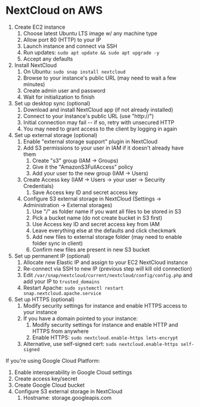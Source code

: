 # NextCloud on AWS

1. Create EC2 instance
    1. Choose latest Ubuntu LTS image w/ any machine type
    2. Allow port 80 (HTTP) to your IP
    3. Launch instance and connect via SSH
    4. Run updates: `sudo apt update && sudo apt upgrade -y`
    5. Accept any defaults
2. Install NextCloud
    1. On Ubuntu: `sudo snap install nextcloud`
    2. Browse to your instance's public URL (may need to wait a few minutes)
    3. Create admin user and password
    4. Wait for initialization to finish
3. Set up desktop sync (optional)
    1. Download and install NextCloud app (if not already installed)
    2. Connect to your instance's public URL (use "http://")
    3. Initial connection may fail -- if so, retry with unsecured HTTP
    4. You may need to grant access to the client by logging in again
4. Set up external storage (optional)
    1. Enable "external storage support" plugin in NextCloud
    2. Add S3 permissions to your user in IAM if it doesn't already have them
        1. Create "s3" group (IAM -> Groups)
        2. Give it the "AmazonS3FullAccess" policy
        3. Add your user to the new group (IAM -> Users)
    3. Create Access key (IAM -> Users -> your user -> Security Credentials)
        1. Save Access key ID and secret access key
    4. Configure S3 external storage in NextCloud (Settings -> Administration -> External storages)
        1. Use "/" as folder name if you want all files to be stored in S3
        2. Pick a bucket name (do not create bucket in S3 first)
        3. Use Access key ID and secret access key from IAM
        4. Leave everything else at the defaults and click checkmark
        5. Add new files to external storage folder (may need to enable folder sync in client)
        6. Confirm new files are present in new S3 bucket
5. Set up permanent IP (optional)
    1. Allocate new Elastic IP and assign to your EC2 NextCloud instance
    2. Re-connect via SSH to new IP (previous step will kill old connection)
    3. Edit `/var/snap/nextcloud/current/nextcloud/config/config.php` and add your IP to `trusted_domains`
    4. Restart Apache: `sudo systemctl restart snap.nextcloud.apache.service`
6. Set up HTTPS (optional)
    1. Modify security settings for instance and enable HTTPS access to your instance
    2. If you have a domain pointed to your instance:
        1. Modify security settings for instance and enable HTTP and HTTPS from anywhere
        2. Enable HTTPS: `sudo nextcloud.enable-https lets-encrypt`
    3. Alternative, use self-signed cert: `sudo nextcloud.enable-https self-signed`

If you're using Google Cloud Platform:

1. Enable interoperability in Google Cloud settings
2. Create access key/secret
3. Create Google Cloud bucket
4. Configure S3 external storage in NextCloud
    1. Hostname: storage.googleapis.com

